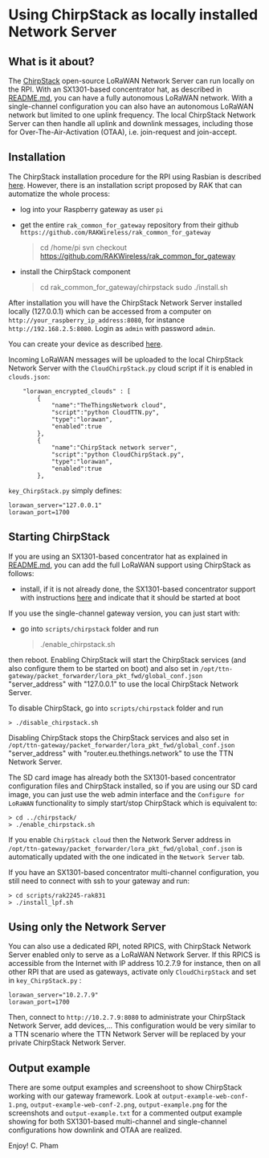 Using ChirpStack as locally installed Network Server
====================================================

What is it about?
-----------------

The [ChirpStack](https://www.chirpstack.io/) open-source LoRaWAN Network Server can run locally on the RPI. With an SX1301-based concentrator hat, as described in [README.md](https://github.com/CongducPham/LowCostLoRaGw/blob/master/gw_full_latest/scripts/rak2245-rak831/README.md), you can have a fully autonomous LoRaWAN network. With a single-channel configuration you can also have an autonomous LoRaWAN network but limited to one uplink frequency. The local ChirpStack Network Server can then handle all uplink and downlink messages, including those for Over-The-Air-Activation (OTAA), i.e. join-request and join-accept.

Installation
------------

The ChirpStack installation procedure for the RPI using Rasbian is described [here](https://www.chirpstack.io/guides/debian-ubuntu/). However, there is an installation script proposed by RAK that can automatize the whole process:

- log into your Raspberry gateway as user `pi`
- get the entire `rak_common_for_gateway` repository from their github `https://github.com/RAKWireless/rak_common_for_gateway`

	> cd /home/pi
	> svn checkout https://github.com/RAKWireless/rak_common_for_gateway
	
- install the ChirpStack component

	> cd rak_common_for_gateway/chirpstack
	> sudo ./install.sh
	
After installation you will have the ChirpStack Network Server installed locally (127.0.0.1) which can be accessed from a computer on `http://your_raspberry_ip_address:8080`, for instance `http://192.168.2.5:8080`. Login as `admin` with password `admin`.

You can create your device as described [here](https://www.chirpstack.io/application-server/use/devices/).

Incoming LoRaWAN messages will be uploaded to the local ChirpStack Network Server with the `CloudChirpStack.py` cloud script if it is enabled in `clouds.json`:

```
	"lorawan_encrypted_clouds" : [
		{	
			"name":"TheThingsNetwork cloud",
			"script":"python CloudTTN.py",
			"type":"lorawan",			
			"enabled":true			
		},
		{	
			"name":"ChirpStack network server",
			"script":"python CloudChirpStack.py",
			"type":"lorawan",			
			"enabled":true			
		},
```

`key_ChirpStack.py` simply defines:

```
lorawan_server="127.0.0.1"
lorawan_port=1700
```

Starting ChirpStack
-------------------

If you are using an SX1301-based concentrator hat as explained in [README.md](https://github.com/CongducPham/LowCostLoRaGw/blob/master/gw_full_latest/scripts/rak2245-rak831/README.md), you can add the full LoRaWAN support using ChirpStack as follows:

- install, if it is not already done, the SX1301-based concentrator support with instructions [here](https://github.com/CongducPham/LowCostLoRaGw/blob/master/gw_full_latest/scripts/rak2245-rak831/README.md) and indicate that it should be started at boot

If you use the single-channel gateway version, you can just start with:

- go into `scripts/chirpstack` folder and run

	> ./enable_chirpstack.sh
	
then reboot. Enabling ChirpStack will start the ChirpStack services (and also configure them to be started on boot) and also set in `/opt/ttn-gateway/packet_forwarder/lora_pkt_fwd/global_conf.json` "server_address" with "127.0.0.1" to use the local ChirpStack Network Server.

To disable ChirpStack, go into `scripts/chirpstack` folder and run	

	> ./disable_chirpstack.sh
	
Disabling ChirpStack stops the ChirpStack services and also set in `/opt/ttn-gateway/packet_forwarder/lora_pkt_fwd/global_conf.json` "server_address" with "router.eu.thethings.network" to use the TTN Network Server.

The SD card image has already both the SX1301-based concentrator configuration files and ChirpStack installed, so if you are using our SD card image, you can just use the web admin interface and the `Configure for LoRaWAN` functionality to simply start/stop ChirpStack which is equivalent to:

	> cd ../chirpstack/
	> ./enable_chirpstack.sh

If you enable `ChirpStack cloud` then the Network Server address in `/opt/ttn-gateway/packet_forwarder/lora_pkt_fwd/global_conf.json` is automatically updated with the one indicated in the `Network Server` tab. 

If you have an SX1301-based concentrator multi-channel configuration, you still need to connect with ssh to your gateway and run: 

	> cd scripts/rak2245-rak831
	> ./install_lpf.sh
	
Using only the Network Server
-----------------------------

You can also use a dedicated RPI, noted RPICS, with ChirpStack Network Server enabled only to serve as a LoRaWAN Network Server. If this RPICS is accessible from the Internet with IP address 10.2.7.9 for instance, then on all other RPI that are used as gateways, activate only `CloudChirpStack` and set in `key_ChirpStack.py` :

```
lorawan_server="10.2.7.9"
lorawan_port=1700
```

Then, connect to `http://10.2.7.9:8080` to administrate your ChirpStack Network Server, add devices,... This configuration would be very similar to a TTN scenario where the TTN Network Server will be replaced by your private ChirpStack Network Server.

Output example
--------------

There are some output examples and screenshoot to show ChirpStack working with our gateway framework. Look at `output-example-web-conf-1.png`, `output-example-web-conf-2.png`, `output-example.png` for the screenshots and `output-example.txt` for a commented output example showing for both SX1301-based multi-channel and single-channel configurations how downlink and OTAA are realized. 	
	
Enjoy! C. Pham
